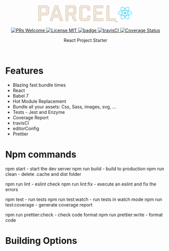 <div align="center">
  <a href="https://github.com/parcel-bundler/parcel">
    <img height="50" src="src/images/parcel-logo.svg" alt="parsel" />
  </a>
  <a href="https://github.com/facebook/react">
    <img height="50" src="src/images/react-logo.png" alt="react" />
  </a>
</div>
<br />
<div align="center">
  <a href="http://makeapullrequest.com">
    <img src="https://img.shields.io/badge/PRs-welcome-brightgreen.svg?style=flat-square" alt="PRs Welcome">
  </a>
  <a href="https://opensource.org/licenses/MIT">
    <img src="https://img.shields.io/badge/license-MIT-blue.svg?style=flat-square" alt="License MIT">
  </a>
  <a href="https://david-dm.org/jorgemcdev/parcel-react-starter">
    <img id="badge" src="https://david-dm.org/jorgemcdev/parcel-react-starter.svg" alt="badge" class="" data-reactid="68">
  </a>
  <a href="https://travis-ci.com/jorgemcdev/parcel-react-starter">
    <img src="https://travis-ci.com/jorgemcdev/parcel-react-starter.svg?branch=master" alt="travisCI">
  </a>
  <a href='https://coveralls.io/github/jorgemcdev/parcel-react-starter?branch=master'>
    <img src='https://coveralls.io/repos/github/jorgemcdev/parcel-react-starter/badge.svg?branch=master' alt='Coverage Status' />
  </a>
</div>

<p align="center">React Project Starter</p>

<br />

# Features

- Blazing fast bundle times
- React
- Babel 7
- Hot Module Replacement
- Bundle all your assets: Css, Sass, images, svg, ...
- Tests - Jest and Enzyme
- Coverage Report
- travisCI
- editorConfig
- Prettier

# Npm commands

npm start - start the dev server
npm run build - build to production
npm run clean - delete .cache and dist folder

npm run lint - eslint check
npm run lint:fix - execute an eslint and fix the errors

npm test - run tests
npm run test:watch - run tests in watch mode
npm run test:coverage - generate coverage report

npm run prettier:check - check code format
npm run prettier:write - format code

# Building Options
